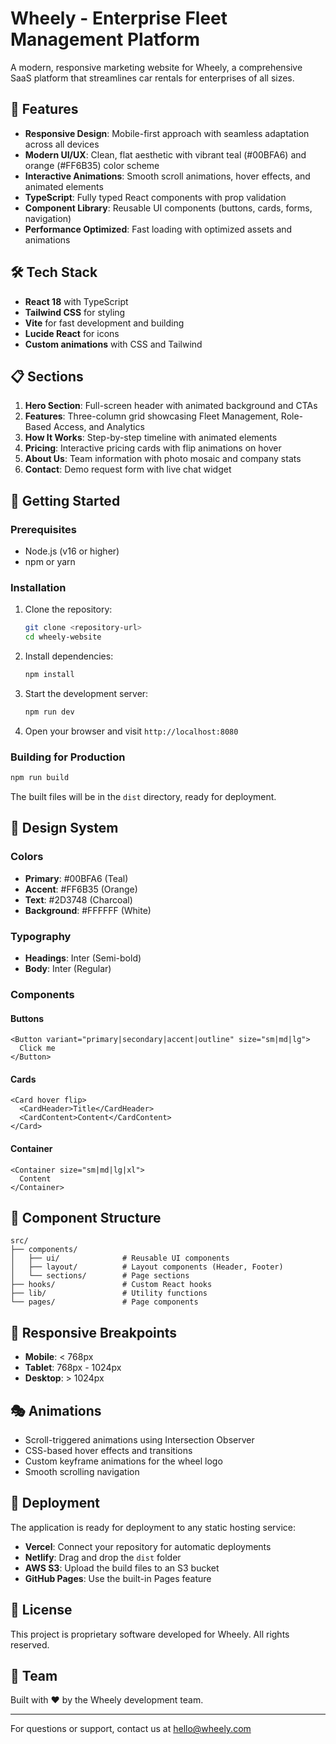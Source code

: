 
# Wheely - Enterprise Fleet Management Platform

A modern, responsive marketing website for Wheely, a comprehensive SaaS platform that streamlines car rentals for enterprises of all sizes.

## 🚀 Features

- **Responsive Design**: Mobile-first approach with seamless adaptation across all devices
- **Modern UI/UX**: Clean, flat aesthetic with vibrant teal (#00BFA6) and orange (#FF6B35) color scheme
- **Interactive Animations**: Smooth scroll animations, hover effects, and animated elements
- **TypeScript**: Fully typed React components with prop validation
- **Component Library**: Reusable UI components (buttons, cards, forms, navigation)
- **Performance Optimized**: Fast loading with optimized assets and animations

## 🛠 Tech Stack

- **React 18** with TypeScript
- **Tailwind CSS** for styling
- **Vite** for fast development and building
- **Lucide React** for icons
- **Custom animations** with CSS and Tailwind

## 📋 Sections

1. **Hero Section**: Full-screen header with animated background and CTAs
2. **Features**: Three-column grid showcasing Fleet Management, Role-Based Access, and Analytics
3. **How It Works**: Step-by-step timeline with animated elements
4. **Pricing**: Interactive pricing cards with flip animations on hover
5. **About Us**: Team information with photo mosaic and company stats
6. **Contact**: Demo request form with live chat widget

## 🚀 Getting Started

### Prerequisites

- Node.js (v16 or higher)
- npm or yarn

### Installation

1. Clone the repository:
   ```bash
   git clone <repository-url>
   cd wheely-website
   ```

2. Install dependencies:
   ```bash
   npm install
   ```

3. Start the development server:
   ```bash
   npm run dev
   ```

4. Open your browser and visit `http://localhost:8080`

### Building for Production

```bash
npm run build
```

The built files will be in the `dist` directory, ready for deployment.

## 🎨 Design System

### Colors
- **Primary**: #00BFA6 (Teal)
- **Accent**: #FF6B35 (Orange)
- **Text**: #2D3748 (Charcoal)
- **Background**: #FFFFFF (White)

### Typography
- **Headings**: Inter (Semi-bold)
- **Body**: Inter (Regular)

### Components

#### Buttons
```tsx
<Button variant="primary|secondary|accent|outline" size="sm|md|lg">
  Click me
</Button>
```

#### Cards
```tsx
<Card hover flip>
  <CardHeader>Title</CardHeader>
  <CardContent>Content</CardContent>
</Card>
```

#### Container
```tsx
<Container size="sm|md|lg|xl">
  Content
</Container>
```

## 🔧 Component Structure

```
src/
├── components/
│   ├── ui/              # Reusable UI components
│   ├── layout/          # Layout components (Header, Footer)
│   └── sections/        # Page sections
├── hooks/               # Custom React hooks
├── lib/                 # Utility functions
└── pages/               # Page components
```

## 📱 Responsive Breakpoints

- **Mobile**: < 768px
- **Tablet**: 768px - 1024px
- **Desktop**: > 1024px

## 🎭 Animations

- Scroll-triggered animations using Intersection Observer
- CSS-based hover effects and transitions
- Custom keyframe animations for the wheel logo
- Smooth scrolling navigation

## 🚀 Deployment

The application is ready for deployment to any static hosting service:

- **Vercel**: Connect your repository for automatic deployments
- **Netlify**: Drag and drop the `dist` folder
- **AWS S3**: Upload the build files to an S3 bucket
- **GitHub Pages**: Use the built-in Pages feature

## 📄 License

This project is proprietary software developed for Wheely. All rights reserved.

## 👥 Team

Built with ❤️ by the Wheely development team.

---

For questions or support, contact us at hello@wheely.com
